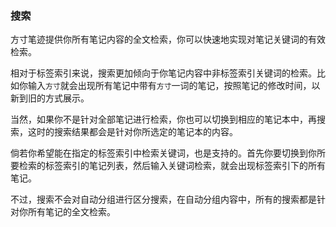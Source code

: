 ### 搜索

方寸笔迹提供你所有笔记内容的全文检索，你可以快速地实现对笔记关键词的有效检索。

相对于标签索引来说，搜索更加倾向于你笔记内容中非标签索引关键词的检索。比如你输入`方寸`就会出现所有笔记中带有`方寸`一词的笔记，按照笔记的修改时间，以新到旧的方式展示。

当然，如果你不是针对全部笔记进行检索，你也可以切换到相应的笔记本中，再搜索，这时的搜索结果都会是针对你所选定的笔记本的内容。

倘若你希望能在指定的标签索引中检索关键词，也是支持的。首先你要切换到你所要检索的标签索引的笔记列表，然后输入关键词检索，就会出现标签索引下的所有笔记。

不过，搜索不会对自动分组进行区分搜索，在自动分组内容中，所有的搜索都是针对你所有笔记的全文检索。

